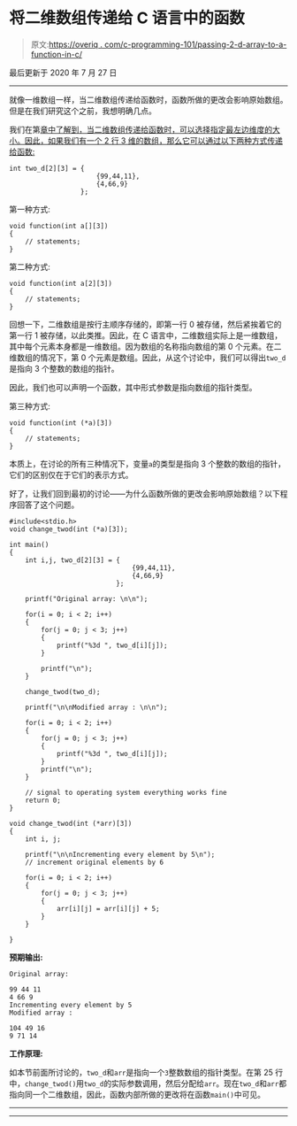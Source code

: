 # 将二维数组传递给 C 语言中的函数

> 原文:[https://overiq . com/c-programming-101/passing-2-d-array-to-a-function-in-c/](https://overiq.com/c-programming-101/passing-2-d-array-to-a-function-in-c/)

最后更新于 2020 年 7 月 27 日

* * *

就像一维数组一样，当二维数组传递给函数时，函数所做的更改会影响原始数组。但是在我们研究这个之前，我想明确几点。

我们在第[章中了解到，当二维数组传递给函数时，可以选择指定最左边维度的大小。因此，如果我们有一个 2 行 3 维的数组，那么它可以通过以下两种方式传递给函数:](/c-programming-101/two-dimensional-array-in-c/)

```
int two_d[2][3] = {
                      {99,44,11},
                      {4,66,9}
                  };

```

第一种方式:

```
void function(int a[][3])
{
    // statements;
}

```

第二种方式:

```
void function(int a[2][3])
{
    // statements;
}

```

回想一下，二维数组是按行主顺序存储的，即第一行 0 被存储，然后紧挨着它的第一行 1 被存储，以此类推。因此，在 C 语言中，二维数组实际上是一维数组，其中每个元素本身都是一维数组。因为数组的名称指向数组的第 0 个元素。在二维数组的情况下，第 0 个元素是数组。因此，从这个讨论中，我们可以得出`two_d`是指向 3 个整数的数组的指针。

因此，我们也可以声明一个函数，其中形式参数是指向数组的指针类型。

第三种方式:

```
void function(int (*a)[3])
{
    // statements; 
}

```

本质上，在讨论的所有三种情况下，变量`a`的类型是指向 3 个整数的数组的指针，它们的区别仅在于它们的表示方式。

好了，让我们回到最初的讨论——为什么函数所做的更改会影响原始数组？以下程序回答了这个问题。

```
#include<stdio.h>
void change_twod(int (*a)[3]);

int main()
{
    int i,j, two_d[2][3] = {
                               {99,44,11},
                               {4,66,9}
                           };

    printf("Original array: \n\n");

    for(i = 0; i < 2; i++)
    {
        for(j = 0; j < 3; j++)
        {
            printf("%3d ", two_d[i][j]);
        }

        printf("\n");
    }

    change_twod(two_d);

    printf("\n\nModified array : \n\n");

    for(i = 0; i < 2; i++)
    {
        for(j = 0; j < 3; j++)
        {
            printf("%3d ", two_d[i][j]);
        }
        printf("\n");
    }

    // signal to operating system everything works fine
    return 0;
}

void change_twod(int (*arr)[3])
{
    int i, j;

    printf("\n\nIncrementing every element by 5\n");
    // increment original elements by 6

    for(i = 0; i < 2; i++)
    {
        for(j = 0; j < 3; j++)
        {
            arr[i][j] = arr[i][j] + 5;
        }
    }

}

```

**预期输出:**

```
Original array:

99 44 11
4 66 9
Incrementing every element by 5
Modified array :

104 49 16
9 71 14

```

**工作原理:**

如本节前面所讨论的，`two_d`和`arr`是指向一个`3`整数数组的指针类型。在第 25 行中，`change_twod()`用`two_d`的实际参数调用，然后分配给`arr`。现在`two_d`和`arr`都指向同一个二维数组，因此，函数内部所做的更改将在函数`main()`中可见。

* * *

* * *